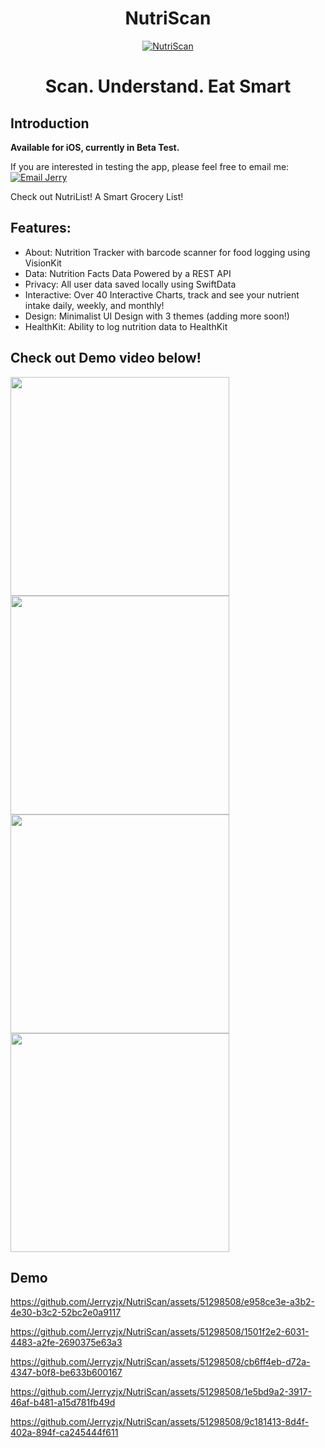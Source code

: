 <h1 align="center"> NutriScan </h1>
<p align="center">
  <a href="https://jerryzjx.com">
    <img alt="NutriScan" title="NutriScan" src="https://github.com/Jerryzjx/NutriScan/blob/main/External/IMG_9080.jpg" > 
  </a>
</p>

<p align="center">
  <h1 align="center"> Scan. Understand. Eat Smart </h1>

  
</p>
<!--
<p align="center">
  <a href="https://itunes.apple.com/us/app/gitpoint/id1251245162?mt=8">
    <img alt="Request TestFlight Access" title="App Store" src="http://i.imgur.com/0n2zqHD.png" width="140">
  </a> -->
  <!--
  <a href="https://play.google.com/store/apps/details?id=com.gitpoint">
    <img alt="Get it on Google Play" title="Google Play" src="http://i.imgur.com/mtGRPuM.png" width="140">
  </a>
</p> -->
<!-- START doctoc generated TOC please keep comment here to allow auto update -->
<!-- DON'T EDIT THIS SECTION, INSTEAD RE-RUN doctoc TO UPDATE -->

<!-- END doctoc generated TOC please keep comment here to allow auto update -->

## Introduction

<!--[![Build Status](https://img.shields.io/travis/gitpoint/git-point.svg?style=flat-square)](https://travis-ci.org/gitpoint/git-point)
[![Coveralls](https://img.shields.io/coveralls/github/gitpoint/git-point.svg?style=flat-square)](https://coveralls.io/github/gitpoint/git-point)
[![All Contributors](https://img.shields.io/badge/all_contributors-73-orange.svg?style=flat-square)](./CONTRIBUTORS.md)
[![PRs Welcome](https://img.shields.io/badge/PRs-welcome-brightgreen.svg?style=flat-square)](http://makeapullrequest.com)
[![Commitizen friendly](https://img.shields.io/badge/commitizen-friendly-brightgreen.svg?style=flat-square)](http://commitizen.github.io/cz-cli/)
[![Gitter chat](https://img.shields.io/badge/chat-on_gitter-008080.svg?style=flat-square)](https://gitter.im/git-point) -->

**Available for iOS, currently in Beta Test.**

If you are interested in testing the app, please feel free to email me: [![Email Jerry](https://img.shields.io/badge/Email-jerryz.zjx@gmail.com-D14836?style=for-the-badge&logo=gmail&logoColor=white)](mailto:jerryz.zjx@gmail.com)

Check out NutriList! A Smart Grocery List!

## Features:
- About: Nutrition Tracker with barcode scanner for food logging using VisionKit
- Data: Nutrition Facts Data Powered by a REST API
- Privacy: All user data saved locally using SwiftData
- Interactive: Over 40 Interactive Charts, track and see your nutrient intake daily, weekly, and monthly!
- Design: Minimalist UI Design with 3 themes (adding more soon!)
- HealthKit: Ability to log nutrition data to HealthKit
## Check out Demo video below!

<p align="left">
  <img src = "https://github.com/Jerryzjx/NutriScan/blob/main/External/IMG_9078.PNG" width=350>
  <img src = "https://github.com/Jerryzjx/NutriScan/blob/main/External/IMG_9154.PNG" width=350>
  <img src = "https://github.com/Jerryzjx/NutriScan/blob/main/External/IMG_9155.PNG" width=350>
  <img src = "https://github.com/Jerryzjx/NutriScan/blob/main/External/IMG_9156.PNG" width=350>

</p>

## Demo

https://github.com/Jerryzjx/NutriScan/assets/51298508/e958ce3e-a3b2-4e30-b3c2-52bc2e0a9117

https://github.com/Jerryzjx/NutriScan/assets/51298508/1501f2e2-6031-4483-a2fe-2690375e63a3

https://github.com/Jerryzjx/NutriScan/assets/51298508/cb6ff4eb-d72a-4347-b0f8-be633b600167

https://github.com/Jerryzjx/NutriScan/assets/51298508/1e5bd9a2-3917-46af-b481-a15d781fb49d

https://github.com/Jerryzjx/NutriScan/assets/51298508/9c181413-8d4f-402a-894f-ca245444f611


  


